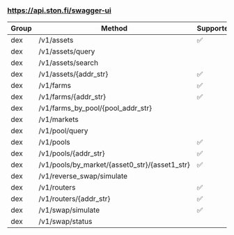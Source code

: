 ### https://api.ston.fi/swagger-ui
| Group | Method                                        | Supported |
|-------|-----------------------------------------------|-----------|
| dex   | /v1/assets                                    | ✅         |
| dex   | /v1/assets/query                              |           |
| dex   | /v1/assets/search                             |           | 
| dex   | /v1/assets/{addr_str}                         | ✅         |
| dex   | /v1/farms                                     | ✅         | 
| dex   | /v1/farms/{addr_str}                          | ✅         |
| dex   | /v1/farms_by_pool/{pool_addr_str}             |           |
| dex   | /v1/markets                                   |           |
| dex   | /v1/pool/query                                |           |
| dex   | /v1/pools                                     | ✅         |
| dex   | /v1/pools/{addr_str}                          | ✅         |
| dex   | /v1/pools/by_market/{asset0_str}/{asset1_str} | ✅         |
| dex   | /v1/reverse_swap/simulate                     |           |
| dex   | /v1/routers                                   | ✅         |
| dex   | /v1/routers/{addr_str}                        | ✅         |
| dex   | /v1/swap/simulate                             | ✅         |
| dex   | /v1/swap/status                               |           |
